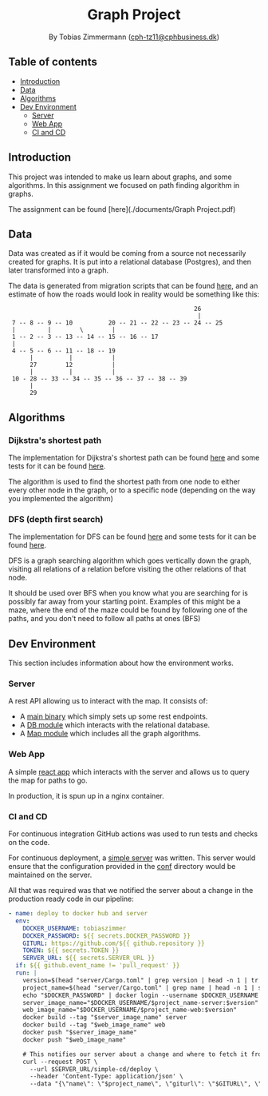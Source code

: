 <div align="center">

# Graph Project

By Tobias Zimmermann (cph-tz11@cphbusiness.dk)

</div>

## Table of contents

- [Introduction](#introduction)
- [Data](#data)
- [Algorithms](#algorithms)
- [Dev Environment](#dev-environment)
  - [Server](#server)
  - [Web App](#web-app)
  - [CI and CD](#ci-and-cd)

## Introduction

This project was intended to make us learn about graphs, and some algorithms. In this assignment we focused on path finding algorithm in graphs.

The assignment can be found [here](./documents/Graph Project.pdf)

## Data

Data was created as if it would be coming from a source not necessarily created for graphs. It is put into a relational database (Postgres), and then later transformed into a graph.

The data is generated from migration scripts that can be found [here](./server/crates/db/migrations), and an estimate of how the roads would look in reality would be something like this:

```
                                                    26
                                                     |
 7 -- 8 -- 9 -- 10          20 -- 21 -- 22 -- 23 -- 24 -- 25
 |         |        \        |
 1 -- 2 -- 3 -- 13 -- 14 -- 15 -- 16 -- 17
 |
 4 -- 5 -- 6 -- 11 -- 18 -- 19
      |          |           |
      27        12           |
      |          |           |
 10 - 28 -- 33 -- 34 -- 35 -- 36 -- 37 -- 38 -- 39
      |
      29

```

## Algorithms

### Dijkstra's shortest path

The implementation for Dijkstra's shortest path can be found [here](./server/crates/map/src/dijkstra.rs) and some tests for it can be found [here](./server/crates/map/tests/dijkstra.rs).

The algorithm is used to find the shortest path from one node to either every other node in the graph, or to a specific node (depending on the way you implemented the algorithm)

### DFS (depth first search)

The implementation for DFS can be found [here](./server/crates/map/src/dfs.rs) and some tests for it can be found [here](./server/crates/map/tests/map.rs).

DFS is a graph searching algorithm which goes vertically down the graph, visiting all relations of a relation before visiting the other relations of that node.

It should be used over BFS when you know what you are searching for is possibly far away from your starting point.
Examples of this might be a maze, where the end of the maze could be found by following one of the paths, and you don't need to follow all paths at ones (BFS)

## Dev Environment

This section includes information about how the environment works.

### Server

A rest API allowing us to interact with the map. It consists of:

- A [main binary](./server/src/main.rs) which simply sets up some rest endpoints.
- A [DB module](./server/crates/db) which interacts with the relational database.
- A [Map module](./server/crates/map) which includes all the graph algorithms.

### Web App

A simple [react app](./web/src/App.tsx) which interacts with the server and allows us to query the map for paths to go.

In production, it is spun up in a nginx container.

### CI and CD

For continuous integration GitHub actions was used to run tests and checks on the code.

For continuous deployment, a [simple server](https://github.com/tobias-z/simple-cd) was written. This server would ensure that the configuration provided in the [conf](./conf) directory would be maintained on the server.

All that was required was that we notified the server about a change in the production ready code in our pipeline:

```yaml
- name: deploy to docker hub and server
  env:
    DOCKER_USERNAME: tobiaszimmer
    DOCKER_PASSWORD: ${{ secrets.DOCKER_PASSWORD }}
    GITURL: https://github.com/${{ github.repository }}
    TOKEN: ${{ secrets.TOKEN }}
    SERVER_URL: ${{ secrets.SERVER_URL }}
  if: ${{ github.event_name != 'pull_request' }}
  run: |
    version=$(head "server/Cargo.toml" | grep version | head -n 1 | tr 'version = "' " " | xargs | awk '{print tolower($0)}')
    project_name=$(head "server/Cargo.toml" | grep name | head -n 1 | sed 's/"//g' | sed 's/name = //g' | xargs | awk '{print tolower($0)}')
    echo "$DOCKER_PASSWORD" | docker login --username $DOCKER_USERNAME --password-stdin
    server_image_name="$DOCKER_USERNAME/$project_name-server:$version"
    web_image_name="$DOCKER_USERNAME/$project_name-web:$version"
    docker build --tag "$server_image_name" server
    docker build --tag "$web_image_name" web
    docker push "$server_image_name"
    docker push "$web_image_name"

    # This notifies our server about a change and where to fetch it from.
    curl --request POST \
      --url $SERVER_URL/simple-cd/deploy \
      --header 'Content-Type: application/json' \
      --data "{\"name\": \"$project_name\", \"giturl\": \"$GITURL\", \"token\": \"$TOKEN\", \"downdir\": \"graph-project\", \"invalidate_images\": [\"$server_image_name\", \"$web_image_name\"], \"project_version\": \"$version\"}"
```

